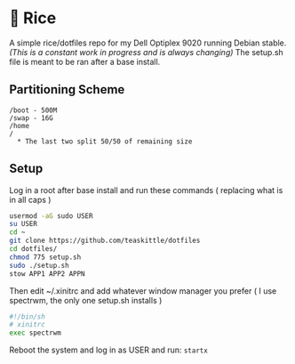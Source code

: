 # :rice: Rice

A simple rice/dotfiles repo for my Dell Optiplex 9020 running Debian stable. *(This is a constant work in progress and is always changing)* The setup.sh file is meant to be ran after a base install.

## Partitioning Scheme
```
/boot - 500M
/swap - 16G
/home
/
  * The last two split 50/50 of remaining size
```

## Setup

Log in a root after base install and run these commands ( replacing what is in all caps )

```bash
usermod -aG sudo USER
su USER
cd ~
git clone https://github.com/teaskittle/dotfiles
cd dotfiles/
chmod 775 setup.sh
sudo ./setup.sh
stow APP1 APP2 APPN
```

Then edit ~/.xinitrc and add whatever window manager you prefer ( I use spectrwm, the only one setup.sh installs )

```bash
#!/bin/sh
# xinitrc
exec spectrwm
```

Reboot the system and log in as USER and run: `startx`
